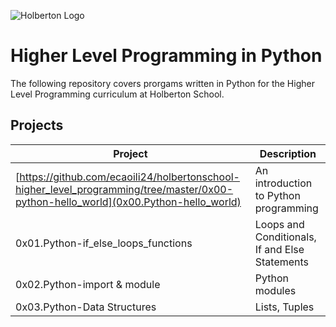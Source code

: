 ![Holberton Logo](https://camo.githubusercontent.com/64c35dd60391e2c90277729276aa86cc921b0ad2/68747470733a2f2f692e6962622e636f2f546b32425a79542f776f72646d61726b2d63686572727937322e706e67)
# Higher Level Programming in Python 

The following repository covers prorgams written in Python for the Higher Level Programming curriculum at Holberton School.

## Projects
| Project | Description |
| --- | --- |
| [https://github.com/ecaoili24/holbertonschool-higher_level_programming/tree/master/0x00-python-hello_world](0x00.Python-hello_world) |  An introduction to Python programming |
| 0x01.Python-if_else_loops_functions | Loops and Conditionals, If and Else Statements |
| 0x02.Python-import & module | Python modules |
| 0x03.Python-Data Structures | Lists, Tuples |
